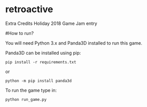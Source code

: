 # retroactive
Extra Credits Holiday 2018 Game Jam entry

#How to run?

You will need Python 3.x and Panda3D installed to run this game.

Panda3D can be installed using pip:

```
pip install -r requirements.txt
```
or
```
python -m pip install panda3d
```

To run the game type in:

```
python run_game.py
```
